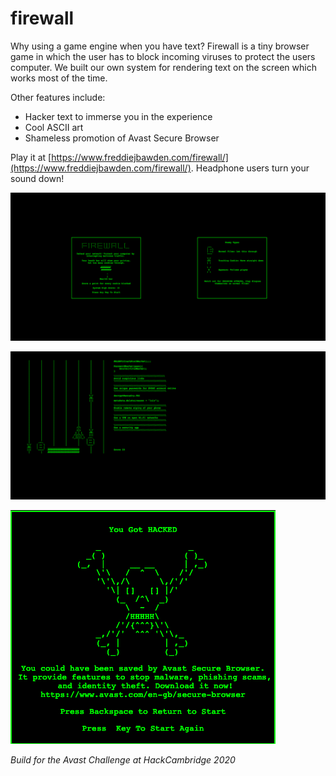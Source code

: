 # firewall

Why using a game engine when you have text? Firewall is a tiny browser game in which the user has to block 
incoming viruses to protect the users computer. We built our own system for rendering text on the screen which works most of the time.

Other features include:
* Hacker text to immerse you in the experience
* Cool ASCII art
* Shameless promotion of Avast Secure Browser

Play it at [https://www.freddiejbawden.com/firewall/](https://www.freddiejbawden.com/firewall/). Headphone users turn your sound down!

![Main Menu](images/screenshot0.png)

![Game Screen](images/screenshot1.png)

![Game over](images/screenshot2.png)


_Build for the Avast Challenge at HackCambridge 2020_
